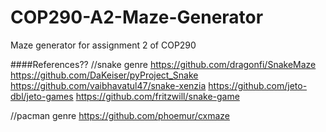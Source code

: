 # COP290-A2-Maze-Generator
Maze generator for assignment 2 of COP290

####References??
//snake genre
https://github.com/dragonfi/SnakeMaze
https://github.com/DaKeiser/pyProject_Snake
https://github.com/vaibhavatul47/snake-xenzia
https://github.com/jeto-dbl/jeto-games
https://github.com/fritzwill/snake-game

//pacman genre
https://github.com/phoemur/cxmaze
